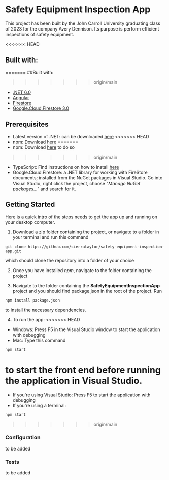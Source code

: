 # Safety Equipment Inspection App

This project has been built by the John Carroll University graduating class of 2023 for the company Avery Dennison. Its purpose is perform efficient inspections of safety equipment.

<<<<<<< HEAD
## Built with:
=======
##Built with:
>>>>>>> origin/main
- [.NET 6.0](https://dotnet.microsoft.com/en-us/download/dotnet/6.0)
- [Angular](https://angular.io/docs)
- [Firestore](https://firebase.google.com/support/releases)
- [Google.Cloud.Firestore 3.0](https://cloud.google.com/dotnet/docs/reference/Google.Cloud.Firestore/latest) 

## Prerequisites

- Latest version of .NET: can be downloaded [here](https://dotnet.microsoft.com/en-us/download)
<<<<<<< HEAD
- npm: Download [here](https://docs.npmjs.com/downloading-and-installing-node-js-and-npm) 
=======
- npm: Download [here](https://docs.npmjs.com/downloading-and-installing-node-js-and-npm) to do so
>>>>>>> origin/main
- TypeScript: Find instructions on how to install [here](https://www.typescriptlang.org/download)
- Google.Cloud.Firestore: a .NET library for working with FireStore documents; installed from the NuGet packages in Visual Studio. Go into Visual Studio, right click the project, choose *"Manage NuGet packages..."* and search for it.

## Getting Started

Here is a quick intro of the steps needs to get the app up and running on your desktop computer.

1. Download a zip folder containing the project, or navigate to a folder in your terminal and run this command
```
git clone https://github.com/sierrataylor/safety-equipment-inspection-app.git
```
which should clone the repository into a folder of your choice

2. Once you have installed *npm*, navigate to the folder containing the project 

3. Navigate to the folder containing the **SafetyEquipmentInspectionApp** project and you should find package.json in the root of the project. Run 
```
npm install package.json
```
to install the necessary dependencies.

4. To run the app:
<<<<<<< HEAD
 - Windows: Press F5 in the Visual Studio window to start the application with debugging
 - Mac:
 Type this command
 ```
 npm start
 ```
 to start the front end before running the application in Visual Studio.
=======
 - If you're using Visual Studio: Press F5 to start the application with debugging
 - If you're using a terminal:
 ```
 npm start
 ```
>>>>>>> origin/main
 
 ### Configuration
 to be added
 
 ### Tests
 to be added